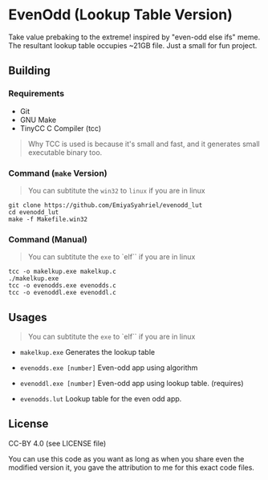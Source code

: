 # EvenOdd (Lookup Table Version)
Take value prebaking to the extreme! inspired by "even-odd else ifs" meme. The resultant lookup table occupies ~21GB file. Just a small for fun project.

## Building
### Requirements
- Git
- GNU Make
- TinyCC C Compiler (tcc)
> Why TCC is used is because it's small and fast, and it generates small executable binary too.

### Command (`make` Version)
> You can subtitute the `win32` to `linux` if you are in linux
```shell
git clone https://github.com/EmiyaSyahriel/evenodd_lut
cd evenodd_lut
make -f Makefile.win32
```

### Command (Manual)
> You can subtitute the `exe` to `elf`` if you are in linux
```shell
tcc -o makelkup.exe makelkup.c
./makelkup.exe
tcc -o evenodds.exe evenodds.c
tcc -o evenoddl.exe evenoddl.c
```

## Usages
> You can subtitute the `exe` to `elf`` if you are in linux
- `makelkup.exe`
Generates the lookup table

- `evenodds.exe [number]` 
Even-odd app using algorithm

- `evenoddl.exe [number]`
Even-odd app using lookup table. (requires)

- `evenodds.lut`
Lookup table for the even odd app.

## License
CC-BY 4.0 (see LICENSE file)

You can use this code as you want as long as when you share even the modified version it, you gave the attribution to me for this exact code files.